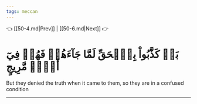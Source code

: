 ```yaml
---
tags: meccan
---
```


👈 [[50-4.md|Prev]] | [[50-6.md|Next]] 👉

# بَلۡ كَذَّبُواْ بِٱلۡحَقِّ لَمَّا جَآءَهُمۡ فَهُمۡ فِيٓ أَمۡرٖ مَّرِيجٍ

But they denied the truth when it came to them, so they are in a confused condition

---

